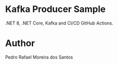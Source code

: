 # Kafka Producer Sample
.NET 8, .NET Core, Kafka and CI/CD GitHub Actions.

# Author
Pedro Rafael Moreira dos Santos
